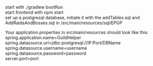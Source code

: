 start with ./gradlew bootRun  
start frontend with npm start  
set up a postgresql database, initiate it with the addTables.sql and AddRaidsAndBosses.sql in /src/main/resources/sql/EPGP  

Your application.properties in src/main/resources should look like this:  
spring.application.name=GuildHelper  
spring.datasource.url=jdbc:postgresql://IP:Port/DBName  
spring.datasource.username=username  
spring.datasource.password=password  
server.port=port  
